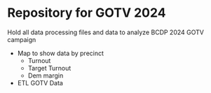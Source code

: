 # Repository for GOTV 2024

Hold all data processing files and data to analyze BCDP 2024 GOTV campaign

- Map to show data by precinct
  - Turnout
  - Target Turnout
  - Dem margin
- ETL GOTV Data
